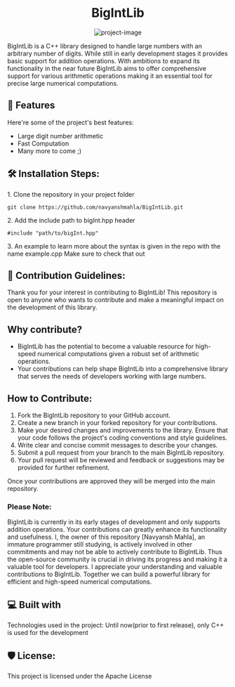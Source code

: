 <h1 align="center" id="title">BigIntLib</h1>

<p align="center"><img src="https://socialify.git.ci/navyanshmahla/BigIntLib/image?font=Inter&amp;language=1&amp;name=1&amp;owner=1&amp;pattern=Plus&amp;stargazers=1&amp;theme=Auto" alt="project-image"></p>

<p id="description">BigIntLib is a C++ library designed to handle large numbers with an arbitrary number of digits. While still in early development stages it provides basic support for addition operations. With ambitions to expand its functionality in the near future BigIntLib aims to offer comprehensive support for various arithmetic operations making it an essential tool for precise large numerical computations.</p>

  
  
<h2>🧐 Features</h2>

Here're some of the project's best features:

*   Large digit number arithmetic
*   Fast Computation
*   Many more to come ;)

<h2>🛠️ Installation Steps:</h2>

<p>1. Clone the repository in your project folder</p>

```
git clone https://github.com/navyanshmahla/BigIntLib.git
```

<p>2. Add the include path to bigInt.hpp header</p>

```
#include "path/to/bigInt.hpp"
```

<p>3. An example to learn more about the syntax is given in the repo with the name example.cpp Make sure to check that out</p>

<h2>🍰 Contribution Guidelines:</h2>

Thank you for your interest in contributing to BigIntLib! This repository is open to anyone who wants to contribute and make a meaningful impact on the development of this library. 

## Why contribute? 
- BigIntLib has the potential to become a valuable resource for high-speed numerical computations given a robust set of arithmetic operations. 
- Your contributions can help shape BigIntLib into a comprehensive library that serves the needs of developers working with large numbers. 

## How to Contribute: 
1. Fork the BigIntLib repository to your GitHub account. 
2. Create a new branch in your forked repository for your contributions. 
3. Make your desired changes and improvements to the library. Ensure that your code follows the project's coding conventions and style guidelines. 
4. Write clear and concise commit messages to describe your changes. 
5. Submit a pull request from your branch to the main BigIntLib repository. 
6. Your pull request will be reviewed and feedback or suggestions may be provided for further refinement. 

Once your contributions are approved they will be merged into the main repository. 

### Please Note: 
BigIntLib is currently in its early stages of development and only supports addition operations. Your contributions can greatly enhance its functionality and usefulness. I, the owner of this repository \[Navyansh Mahla\], an immature programmer still studying, is actively involved in other commitments and may not be able to actively contribute to BigIntLib. Thus the open-source community is crucial in driving its progress and making it a valuable tool for developers. I appreciate your understanding and valuable contributions to BigIntLib. Together we can build a powerful library for efficient and high-speed numerical computations.

  
  
<h2>💻 Built with</h2>

Technologies used in the project: 
Until now(prior to first release), only C++ is used for the development

<h2>🛡️ License:</h2>

This project is licensed under the Apache License
